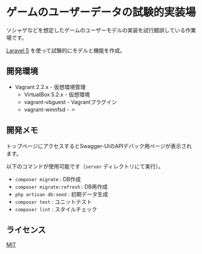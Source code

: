 # ゲームのユーザーデータの試験的実装場
ソシャゲなどを想定したゲームのユーザーモデルの実装を試行錯誤している作業場です。

[Laravel 5](http://laravel.jp/) を使って試験的にモデルと機能を作成。

## 開発環境
* Vagrant 2.2.x - 仮想環境管理
    * VirtualBox 5.2.x - 仮想環境
    * vagrant-vbguest - Vagrantプラグイン
    * vagrant-winnfsd - 〃

## 開発メモ
トップページにアクセスするとSwagger-UIのAPIデバック用ページが表示されます。

以下のコマンドが使用可能です（`server` ディレクトリにて実行）。

* `composer migrate` : DB作成
* `composer migrate:refresh` : DB再作成
* `php artisan db:seed` : 初期データ生成
* `composer test` : ユニットテスト
* `composer lint` : スタイルチェック

## ライセンス
[MIT](https://github.com/ktanakaj/user-model-sandbox/blob/master/LICENSE)
